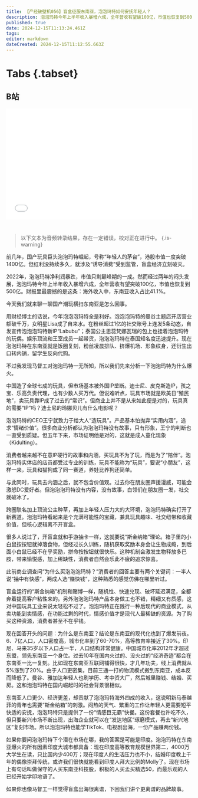 ```yaml
---
title: 【产经破壁机056】盲盒征服东南亚，泡泡玛特如何安抚年轻人？
description: 泡泡玛特今年上半年收入暴增六成，全年营收有望破100亿，市值也恢复到500亿。财报里最令人意外的是海外收入中，东南亚收入占比41.1%。国产潮玩横扫东南亚，是怎么回事？【产经破壁机056】
published: true
date: 2024-12-15T11:13:24.461Z
tags: 
editor: markdown
dateCreated: 2024-12-15T11:12:55.663Z
---
```


# Tabs {.tabset}

## B站

<div style="position: relative; padding: 30% 45%;">
<iframe style="position: absolute; width: 100%; height: 100%; left: 0; top: 0;" src="//player.bilibili.com/player.html?&bvid=BV1osB5YiEn1&page=1&as_wide=1&high_quality=1&danmaku=1&autoplay=0" scrolling="no" border="0" frameborder="no" framespacing="0" allowfullscreen="true"></iframe>
</div>


#

> 以下文本为音频转录结果，存在一定错误，校对正在进行中。
{.is-warning}

前几年，国产玩具巨头泡泡玛特崛起，号称“年轻人的茅台”，港股市值一度突破1400亿。但红利没持续多久，就涉及“诱导消费”受到监管，盲盒经济立刻破灭。

2022年，泡泡玛特净利润暴跌，市值只剩巅峰期的一成。然而经过两年的闷头发展，泡泡玛特今年上半年收入暴增六成，全年营收有望突破100亿，市值也恢复到500亿。财报里最震撼的是这条：海外收入中，东南亚收入占比41.1%。

今天我们就来聊一聊国产潮玩横扫东南亚是怎么回事。

用财经博主的话说，今年泡泡泡玛特全是利好。泡泡泡玛特的曼谷主题店开店营业额破千万，女明星Lisa成了自来水。在粉丝超过1亿的社交账号上连发5条动态，自发宣传泡泡泡玛特新IP“Labubu”；泰国公主思蕊梵娜瓦瑞的包上也挂着泡泡玛特的玩偶。娱乐顶流和王室成员一起带货，泡泡泡玛特在泰国知名度迅速提升。现在泡泡玛特在东南亚就是饭圈复刻，粉丝凌晨排队、挤爆机场、形象纹身，还衍生出口转内销，留学生反向代购。

不过我发现马督工对泡泡玛特一无所知，所以我们先来分析一下泡泡玛特为什么爆火。

中国造了全球七成的玩具，但市场基本被外国IP垄断。迪士尼、皮克斯造IP，孩之宝、乐高负责代理，也有少数人买万代。但说难听点，玩具市场就是欧美日“殖民地”，卖玩具靠IP成了过去的“常识”。但商业上并不是从来如此便是对的，玩具真的需要“IP”吗？迪士尼的玲娜贝儿有什么电影呢？

泡泡玛特的CEO王宁就致力于给大人“造玩具”。产品基本怕抛弃“实用内涵”，追求“情绪价值”。很多商业分析都认为泡泡玛特没有故事，只有形象，王宁的判断也一直受到质疑。但五年下来，市场证明他是对的，这就是成人童化现象（Kidulting）。

消费者越来越不在意IP硬行的故事和内涵，买玩具不为了玩，而是为了“陪伴”。泡泡玛特实体店的店员都受过专业的训练，玩具不能称为“玩具”，要说“小朋友”，这样一来，玩具和猫狗成了同一赛道，养娃比养狗还简单。

与此同时，玩具去内涵之后，就不包含价值观。过去你在朋友圈声援漫威，可能会激怒DC爱好者。但泡泡泡玛特没有内容，没有故事，白领们在朋友圈一发，社交就破冰了。

跨圈联名加上顶流公主种草，再加上年轻人压力大的大环境，泡泡玛特确实打开了新赛道。泡泡玛特看起来是个充满可能性的宝藏，兼具玩具趣味、社交纽带和收藏价值，但核心逻辑离不开盲盒。

很多人说过了，开盲盒就和手游抽卡一样，这就要说“斯金纳箱”理论。箱子里的小白鼠按按钮就掉落食物，但经过长久训练，随机获取奖励本身会让生物成瘾，到后面小白鼠已经不在乎奖励，拼命按按钮就很快乐。这种机制会激发生物释放多巴胺，带来愉悦感，加上稀缺性，消费者自然会乐此不疲的追求惊喜。

此前商业调查问“为什么买泡泡泡玛特？”消费者的回答主要有两个关键词：一半人说“抽中有快感”，两成人选“赚快钱”，这种熟悉的感觉仿佛在哪里听过。

盲盒运行的“斯金纳箱”机制和赌博一样，随机性、快速兑现、破坏延迟满足，全都奔着提高客户粘性来的。另外泡泡泡玛特产品本身做工也不错，精细又有质感，这对中国玩具工业来说太轻松不过了。泡泡玛特正在践行一种后现代的商业模式，从卖功能到卖情感，在功能过剩的时代，情感价值才是现代人最稀缺的资源。为了购买这种资源，消费者甚至不在乎钱。

现在回答开头的问题：为什么是东南亚？结论是东南亚的现代化也到了爆发前夜。6、7亿人口，人口密度高，城市化率到了60-70%，高等教育率接近了30%。印尼、马来35岁以下人口占一半，人口结构非常健康。中国城市化率2012年才超过东盟，领先东南亚一个身位。过去10年在国内火过的、没火过的“经济奇迹”都会在东南亚一比一复刻。比如现在东南亚互联网铺得很快，才几年功夫，线上消费就从5%涨到了20%。由于人口更密集，目前三通一打的物流模式搬到东南亚，成本反而降低了。曼谷、雅加达年轻人也刷学历、考中资大厂，然后城里赚钱、结婚、买房。这和泡泡玛特在国内崛起时的社会背景很相似。

东南亚人口更少、经济更差，却贡献了泡泡玛特海外四成的收入，这说明新马泰越菲的青年也需要“斯金纳箱”的刺激。闷热的天气、繁重的工作让年轻人更需要短平快适的安抚，泡泡玛特只是提供了一份“情感巨无霸”快餐。这份套餐也许吃不久，但只要新兴市场不断出现，出海企业就可以在“发达地区”琢磨模式，再去“新兴地区”复刻市场。所以泡泡玛特也能学TikTok、电视剧出海，一份产品赚两份钱。

如果你要问泡泡玛特下个潜在市场在哪，我的答案是可能是印度。泡泡玛特在东南亚爆火的所有因素印度大城市都具备：现在印度高等教育规模世界第二，4000万大学生在读，只比国内少400万；现在印度人的生活压力也不小，结婚印度教上千年的偶像崇拜传统，或许我们很快就能看到印度人拜大比例的Molly了。现在市场上有句话叫做保守的人买东南亚科技股，积极的人买孟买精选50，而最乐观的人已经开始学印地语了。

如果你也像马督工一样觉得盲盒出海很离谱，下回我们讲个更离谱的品牌故事。